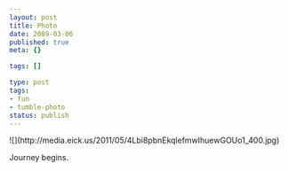 ```yaml
---
layout: post
title: Photo
date: 2009-03-06
published: true
meta: {}

tags: []

type: post
tags:
- fun
- tumble-photo
status: publish
---
```

<div class="figure">            ![](http://media.eick.us/2011/05/4Lbi8pbnEkqlefmwIhuewGOUo1_400.jpg)        </div>

Journey begins.

